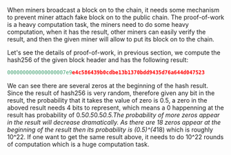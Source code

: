 When miners broadcast a block on to the chain, it needs some mechanism to prevent miner attach fake block on to the public chain. The proof-of-work is a heavy computation task, the miners
need to do some heavy computation, when it has the result, other miners can easily verify the result, and then the given miner will allow to put its block on to the chain.

Let's see the details of proof-of-work, in previous section, we compute the hash256 of the given block header and has the following result:
```go
0000000000000000007e9e4c586439b0cdbe13b1370bdd9435d76a644d047523
```
We can see there are several zeros at the beginning of the hash result. Since the result of hash256 is very random, therefore given any bit in the result, the probability that it takes
the value of zero is 0.5, a zero in the aboved result needs 4 bits to represent, which means a 0 happenning at the result has probability of 0.5*0.5*0.5*0.5.The probability of more zeros
appear in the result will decrease dramatically. As there are 18 zeros appear at the beginning of the result then its probability is (0.5)^(4*18) which is roughly 10^22. 
If one want to get the same result above, it needs to do 10^22 rounds of computation which is a huge computation task.
